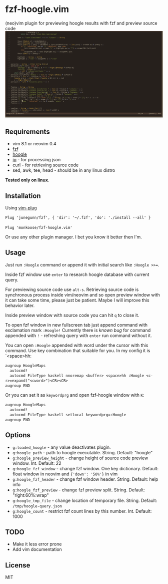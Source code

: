 # fzf-hoogle.vim

(neo)vim plugin for previewing hoogle results with fzf and preview source code
![fzf-hoogle.vim in action](https://github.com/monkoose/fzf-hoogle-images/blob/master/fzf-hoogle-action.gif?raw=true)

## Requirements

 - vim 8.1 or neovim 0.4
 - [fzf](https://github.com/stedolan/jq)
 - [hoogle](https://github.com/ndmitchell/hoogle)
 - [jq](https://github.com/stedolan/jq) - for processing json
 - curl - for retrieving source code
 - sed, awk, tee, head - should be in any linux distro
 
**Tested only on linux**.

## Installation

Using [vim-plug](https://github.com/junegunn/vim-plug)
```
Plug 'junegunn/fzf', { 'dir': '~/.fzf', 'do': './install --all' }

Plug 'monkoose/fzf-hoogle.vim'
```
Or use any other plugin manager. I bet you know it better then I'm.

## Usage

Just run `:Hoogle` command or append it with initial search like `:Hoogle >>=`.

Inside fzf window use `enter` to research hoogle database with current query.

For previewing source code use `alt-s`. Retrieving source code is synchronous process inside vim/neovim and so open preview window with it can take some time, please just be patient. Maybe I will improve this behavior later.

Inside preview window with source code you can hit `q` to close it.

To open fzf window in new fullscreen tab just append command with exclamation mark `:Hoogle!`
Currently there is *known bug* for command appended with `!`  - refreshing query with `enter` run
command without it.

You can open `:Hoogle` appended with word under the cursor with this command. Use key combination that suitable for you. In my config it is `\<space\>hh:
```
augroup HoogleMaps
  autocmd!
  autocmd FileType haskell nnoremap <buffer> <space>hh :Hoogle <c-r>=expand("<cword>")<CR><CR>
augroup END
```
Or you can set it as `keywordprg` and open fzf-hoogle window with `K`:
```
augroup HoogleMaps
  autocmd!
  autocmd FileType haskell setlocal keywordprg=:Hoogle
augroup END
```

## Options

 - `g:loaded_hoogle` - any value deactivates plugin.
 - `g:hoogle_path` - path to hoogle executable. String. Default: "hoogle"
 - `g:hoogle_preview_height` - change height of source code preview window. Int. Default: 22
 - `g:hoogle_fzf_window` - change fzf window. One key dictionary. Default: float window in neovim and `{'down': '50%'}` in vim
 - `g:hoogle_fzf_header` - change fzf window header. String. Default: help info
 - `g:hoogle_fzf_preview` - change fzf preview split. String. Default: "right:60%:wrap"
 - `g:hoogle_tmp_file` - change location of temporary file. String. Default: `/tmp/hoogle-query.json`
 - `g:hoogle_count` - restrict fzf count lines by this number. Int. Default: 1000

## TODO

 - Make it less error prone
 - Add vim documentation

## License
MIT
